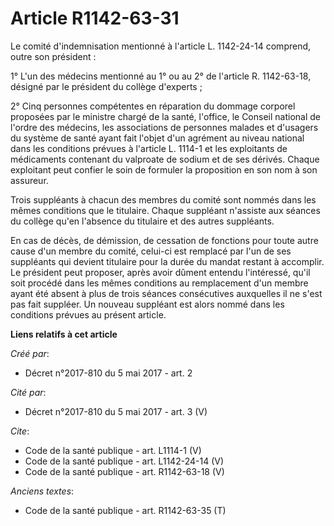 # Article R1142-63-31

Le comité d'indemnisation mentionné à l'article L. 1142-24-14 comprend, outre son président : 

1° L'un des médecins mentionné au 1° ou au 2° de l'article R. 1142-63-18, désigné par le président du collège d'experts ; 

2° Cinq personnes compétentes en réparation du dommage corporel proposées par le ministre chargé de la santé, l'office, le
Conseil national de l'ordre des médecins, les associations de personnes malades et d'usagers du système de santé ayant fait
l'objet d'un agrément au niveau national dans les conditions prévues à l'article L. 1114-1 et les exploitants de médicaments
contenant du valproate de sodium et de ses dérivés. Chaque exploitant peut confier le soin de formuler la proposition en son
nom à son assureur. 

Trois suppléants à chacun des membres du comité sont nommés dans les mêmes conditions que le titulaire. Chaque suppléant
n'assiste aux séances du collège qu'en l'absence du titulaire et des autres suppléants. 

En cas de décès, de démission, de cessation de fonctions pour toute autre cause d'un membre du comité, celui-ci est remplacé
par l'un de ses suppléants qui devient titulaire pour la durée du mandat restant à accomplir. Le président peut proposer,
après avoir dûment entendu l'intéressé, qu'il soit procédé dans les mêmes conditions au remplacement d'un membre ayant été
absent à plus de trois séances consécutives auxquelles il ne s'est pas fait suppléer. Un nouveau suppléant est alors nommé
dans les conditions prévues au présent article.

**Liens relatifs à cet article**

_Créé par_:

  - Décret n°2017-810 du 5 mai 2017 - art. 2

_Cité par_:

  - Décret n°2017-810 du 5 mai 2017 - art. 3 (V)

_Cite_:

  - Code de la santé publique - art. L1114-1 (V)
  - Code de la santé publique - art. L1142-24-14 (V)
  - Code de la santé publique - art. R1142-63-18 (V)

_Anciens textes_:

  - Code de la santé publique - art. R1142-63-35 (T)
